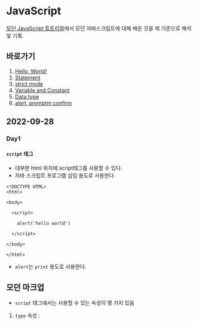 # JavaScript
[모던 JavaScript 튜토리얼](https://ko.javascript.info/)에서 모던 자바스크립트에 대해 배운 것을 제 기준으로 해석 및 기록.


바로가기
------------
1. [Hello, World!](#day1)
2. [Statement](#day2)
3. [strict mode](#day3)
4. [Variable and Constant](#day4)
5. [Data type](#day5)
6. [alert, promptm confirm](#day6)

## 2022-09-28
### Day1

#### `script` 태그

- 대부분 html 위치에 script태그를 사용할 수 있다. 
- 자바 스크립트 프로그램 삽입 용도로 사용한다.
```
<!DOCTYPE HTML>
<html>

<body>

  <script>

    alert('hello world')

  </script>

</body>

</html>
```
* `alert`는 `print` 용도로 사용한다.

 모던 마크업
----------
- `script` 태그에서는 사용할 수 있는 속성이 몇 가지 있음
1. `type` 속성 : <script type = ...>
- HTML4에서는 vb와 같은 script가 기본인 브라우저가 있었지만, HTML5에서는 JavaScript가 기본이기 때문에 
속성의 의미가 달라졌다.
2. `language` 속성 : <script language = ...>
- 스크립트 언어를 나타내는 속성
- 현재는 JavaScript가 기본 언어이기 때문에 사용할 필요는 없다
*예시
```
<script type = "text/javascript"><!-- 주석>
//--><script>
```

## 2022-09-29
### Day2
#### 외부 스크립트
```
<script src = "filePath.js"></script>
```
- 스크립트의 양이 많을 경우 소분화하여 외부 스크립트를 불러오는 식으로 사용한다
- HTML 내 스크립트를 사용하는 경우는 간단한 코드일 경우이다
- 여러 스크립트를 삽입하는 경우 다음과 같이 여러 번 코드를 입력한다
```
<script src = "filePath1.js"></script>
<script src = "filePath2.js"></script>
...
```
  
#### 코드 구조

##### 문(Statement)
- 명령어와 문법 구조의 단위
- 각 Statement는 가독성을 위해 서로 다른 줄에 쓴다
  
##### 세미콜론(semicolon)
- 각 Statement의 끝을 의미함
- 줄바꿈 시 `세미콜론 자동 삽입(automatic semicolon insertion)`이 발생한다.
* 세미콜론 자동 삽입은 불완전한 표현식에는 작동하지 않는다.
  
##### 주석(comment)
- 개발자가 작성한 코드의 의도를 보여주기 위한 것
- `//`는 한 줄 주석, `/*...*/`은 여러 줄 주석
- 항상 주석을 다는 습관을 들이는 것이 중요함

## 2022-09-30
### Day3
#### use strict
- 스크립트 전체를 모던화 시켜주는 명령어
- 최상단에 위치시키면 코드 전체를 use strict모드로 활성화시켜준다
```
"use strict"
```
`use strict`를 활성화하면 취소시키는 방법은 없다
##### 브라우즈 콘솔을 사용하는 경우
- 엄격 모드 활성화 : `use strict`를 친 후, `Shift` + `Enter`을 눌러주고 코드를 작성하면 활성화 된다.
* `use strict`는 클래스와 모듈을 사용한다면 생략가능

#### 변수와 상수  
##### 변수
- JavaScript에서는 변수를 `let`함수를 이용해서 선언한다.
```
  let x;
  x = 6; // x에 6 데이터 할당해라
  
  alert(x); // x를 출력해라
```
- 한 줄에 `let`과 데이터 할당 가능
```
  let x = 6;
  alert(x)
  ```
* 가독성을 위해서 한 줄에는 변수 하나씩 선언하기

##### 변수 명명 규칙
- 카멜 표기법(camelCase)을 흔히 사용한다. ex) myName, itemPrice, ...
- 변수명에 `$`와 `_`도 사용 가능하다
- 예약어(let, reture, class 등..)은 JavaScript에서 사용하고 있기 때문에 변수명으로 사용할 수 없다
  * 참고 : `use strict`를 사용하지 않는 경우, `let`함수를 사용하지 않고 구버전 스크립트와 호환이 가능하다
  1. 변수를 명명할 때는 항상 유지보수를 고려해서 명명한다 
  2. 규칙을 따르거나 정하면 좋다 
  3. 너무 간결한 변수명은 혼란을 일으킬 수 있다
  
##### 상수
- 변하지 않는 수를 할당할 때는 `let`대신  `const`를 사용
```
  const pi = 3.14159265359 // pi의 값
```
- 상수는 변수와 다른 대문자와 `_`를 이용해서 명명

## 2022-10-02
### Day3
#### 자료형
- JavaScript에는 8가지 기본 자료형이 있다
- 데이터의 타입에 맞게 자료형을 설정해줘야 한다

##### 숫자형
- 정수와 부동소수점 숫자를 나타낸다
- 숫자형과 관련된 연산자 : `*`, `/`, `+`, `-`, `%`
- 특수 숫자 값 : `Infinity`, -`-Infinity`, `NaN`
  
* BigInt
- 숫자형과 달리 길이와 상관없이 정수를 표현할 수 있게 하는 자료형
- 숫자 뒤에 `n`을 붙여서 만들 수 있다.
*참고 : Firefox, Chrome, Edge, Safari같은 브라우저에서는 지원하나, IE에서는 지원하지 않음 (2022-08-13기준)
  
##### 문자형
- 따옴표(")로 문자형으로 나타내고자 하는 데이터를 묶어주면 문자열로 표현할 수 있다
```
let name = "Sangwon";// name에 Sangwon이라는 변수 저장
alert(name); // Sangwon
```
- `${...}`을 이용해 다음과 같이 조합도 가능하다
- 이 경우 숫자도 조합가능하다!
```
  alert("My name is,${name}"); // My name is Sangwon
  alert("1+2 =, ${1+2}"); // 1+2의 값 출력
```
  
##### 불린형
- `true`와 `false`, 두 가지 값만 있는 자료형
```
let fieldChecked1 = true; // fieldChecked1에 true값 할당
let fieldChecked2 = false; // fieldChecked2에 false값 할당
```
- 비교 결과 저장도 가능하다
- 논리 연산자에서 많이 쓰인다
  
##### 'null'
-  `null`을 어느 자료형에도 속하지 않는 값
- JavaScript의 `null`은 존재하지 않는 다는 의미로 쓰인다


##### 'undefined'
- 값이 할당되지 않은 상태를 나타낸다
- 다음과 같은 경우 `undefined`가 할당된다
```
let age;

alert(age); // 'undefined'가 출력
```
- 개발자가 명시적으로 할당할 수 있다, but `null`값을 사용하는 것이 권장됨

#### 객체와 심볼
- `object`형 : 데이터 컬렉션이나 복잡한 개체(entity)를 표현할 수 있다
- `symbol`형 : 객체의 고유한 식별자를 만들 때 사용한다

##### typeof 연산자
- 연산자와 함수를 표현하는 문법이 다름
1. 연산자 : typeof x
2. 함수 : typeof(x)
- 사용 예시는 다음과 같다
```
typeof undefined // "undefined"

typeof 2 // "number"

typeof 1013231312213n // "bigint"

typeof true // "boolean"

typeof "April" // "string"

typeof Symbol("id") // "symbol"

typeof Math // "object"  (1)

typeof null // "object"  (2)

typeof alert // "function"  (3)
```

## 2022-10-03
### Day4
####  alert, prompt, confirm
##### alert
- 개발자가 할당한 변수 데이터를 보여주는 모달 창(Modal Window)을 보여준다
- 해당 브라우저 탭은 `확인`버튼을 누르기 전까지는 아무 동작을 할 수 없다
```
alert("hello"); // "hello"를 출력
```

##### prompt
- `prompt`는 두 개의 인수를 받는다
```
test = prompt(title, [default]);
```
1. title : 사용자에게 보여주는 메시지
2. default : default로 설정할 값(여기서 `[...]`는 절대값이 아닌 선택값을 의미함)

##### confirm
- 개발자가 입력한 메시지와 `예` 또는 `아니요`버튼을 포함한 모달 창을 보여준다
```
test = confirm(question); // 이지선다형 질문 모달 창을 출력
```
- `예`는 `true`, `아니오`는 `false`값으로 반환된다

## 2022-10-04
### Day5
#### 형 변환
- 자료형의 `type`을 변경하는 것이다.

##### 문자형으로 변환
- 문자형의 값이 변환되어야 할 때 사용한다
- alert메서드는 매개변수를 자동으로 문자형으로 변환시킨다
- `String(value)`함수를 호출해서 개발자가 인위적으로 변환가능
```
let value = true; // value에 true를 할당
value = String(value); // 변수 value를 boolean에서 String으로 변환
alert(typeof value); // value의 변수 타입 출력
```

##### 숫자형으로 변환
- boolean 및 문자형에서 숫자형으로의 변환은 수학 관련 함수와 표현식에서 자동으로 변환된다
- `Number(value)`함수를 호출해서 개발자가 인위적으로 변환가능
```
let str = "123"; // 변수 str에 문자형 123을 할당
alert(typeof str); // str의 타입 출력

let num = Number(str); // str을 숫자형으로 변환
alert(typeof num); // 형 변환된 num의 타입을 출력
```

##### 불린형으로 변환
- 불린형은 `true`와 `false`로 변환된다
- '비어있는' 느낌의 값(`0`, `null`, `undefined`, `NaN`)은 `false`가 된다
- 그 외의 값은 `true`로 변환된다.
```
alert(Boolean(1)); // 숫자 1을 불린형으로 변환
alert(Boolean(0)); // 숫자 0을 불린형으로 변환

alert(Boolean("This is String:)); //문자열을 불린형으로 변환
alert(Boolean("")); //빈 문자열을 불린형으로 변환
```
## 2022-10-05
### Day6
#### 기본 연산자와 수학
- 몇 가지 조건문 및 반복문을 다루기 위한 연산자 중 기본 연산자들을 다루는 법
##### ‘단항’, ‘이항’, ‘피연산자’
- 피연산자(operand) : 연산자가 연산을 수행하는 대상
- 단항(unary) 연산자 : 피연산자를 하나만 받는 연산자
- 이항(binary) 연산자 : 두 개의 피연산자를 받는 연산자

#### 수학 연산자
<table>
  <td>
    
- 덧셈 연산자 `+`
    
- 뺄셈 연산자 `-`
    
- 곱셈 연산자 `*`
    
- 나눗셈 연산자 `/`
    
- 나머지 연산자 `%`
    
- 거듭제곱 연산자 `**`
  </td>
</table>

#### 나머지 연산자(remainder operator)
- 나머지 연산자 `%` : `%`를 기준으로 왼쪽 피연산자를 오른쪽 연산자로 나눈 후 그 나머지를 정수로 반환

#### 거듭제곱 연산자(exponentiation operator)
- 거듭제곱 연산자 `**` : `**`를 기준으로 왼쪽 피연산자를 오른쪽 연산자만큼 반복해서 곱한 값을 반환

#### 단항 연산자 +
- 덧셈 연산자 `+`는 단항 연산자로 사용 가능하다
```
alert( +true ); // true를 숫자형 1로 변환
alert( +""); // ""는 false에 해당하므로 0으로 변환
```
- Number(value)의 역할을 할 수 있다
```
let myRank = "1"; // myRank에 "1"을 할당
let yourRank = "2"; // yourRank에 "2"를 할당

alert( typeof myRank ); // myRank의 자료형 str
alert( typeof yourRank ); // yourRank의 자료형 str

alert( +myRank + +yourRank ); // myRank와 yourRank를 숫자형으로 변환한 후 더함
```
- 연산자 우선순위에 의해 이루어졌다

##### 연산자 우선순위
- 수학적 규칙과 JavaScript의 다양한 기능을 효과적으로 사용할 수 있도록 하기 위해서 만듦
- [Operator precedence](https://developer.mozilla.org/en-US/docs/Web/JavaScript/Reference/Operators/Operator_Precedence)에 table항목에 JavaScript의 상세한 우선순위 테이블을 참고할 수있다

##### 할당 연산자
할당(assignment) 연산자 `=` : 무언가 할당할 때 쓰이는 연산자
1. 값을 반환하는 할당 연산자
- 표현식 안에 또 다른 표현식에서 할당된 값을 반환하여 바깥 표현식에 영향을 준다
- 가독성이 떨어지고 코드가 명확해지지 않는다

2. 할당 연산자 체이닝(chaining)
- 할당 연산자는 여러 개를 연결해서 사용할 수 있다.
```
let a,b,c;
a = b = c = 1; // a,b,c에 각각 1을 할당
```
- 가독성을 위해 웬만하면 나누는 것이 낫다

##### 복합 할당 연산자
- 같은 변수에 연산 결과를 저장해야 할 때 사용한다
```
let n = 2;
n += 5; // n = n + 5
n *= 2; // n = n * 2
```
- 비트 연산자에도 적용 가능하다!

##### 증가·감소 연산자
- 숫자를 하나 늘리거나 줄이는 연산자
- 증가(increment) 연산자 `++` : 변수를 1 증가시킵니다
- 감소(decrement) 연산자 `--`는 변수를 1 감소시킵니다
- 위 두 연산자는 전위형(prefix form)이나 후위형(postfix form)로 쓸 수 있다
*참고 : 반환값을 사용하는 경우, 후위형은 기존 값을 반환한다

##### 비트 연산자(bitwise operator)
<table>
  <td>
  
  - 비트 AND ( `&` )
  
  - 비트 OR ( `|` )
  
  - 비트 XOR ( `^` )
  
  - 비트 NOT ( `~` )
  
  - 왼쪽 시프트(LEFT SHIFT) ( `<<` )
  
  - 오른쪽 시프트(RIGHT SHIFT) ( `>>` )
  
  - 부호 없는 오른쪽 시프트(ZERO-FILL RIGHT SHIFT) ( `>>>` )
  
  </td>
</table>
  
- 2진 표현에서 숫자를 다뤄야 할 때 쓰인다
- 암호를 다룬다면 비트 연산자가 유용하다
- [참고용 링크](https://developer.mozilla.org/en-US/docs/Web/JavaScript/Reference/Operators)

##### 쉼표 연산자(comma operator)
- 쉼표 연산자(comma operator) `,` : 여러 표현식을 코드 한 줄에 쓰기 위한 용도
- 쉼표의 우선순위는 매우 낮다!

